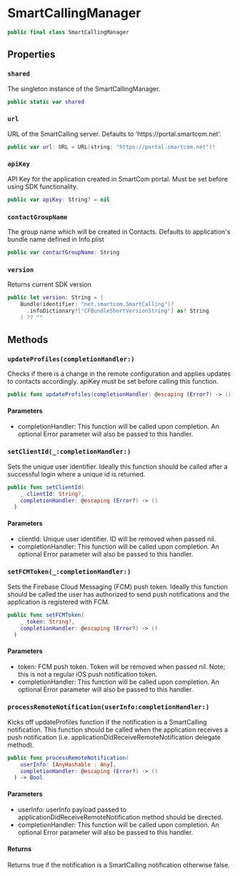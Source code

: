 # SmartCallingManager

``` swift
public final class SmartCallingManager 
```

## Properties

### `shared`

The singleton instance of the SmartCallingManager.

``` swift
public static var shared 
```

### `url`

URL of the SmartCalling server. Defaults to 'https:​//portal.smartcom.net'.

``` swift
public var url: URL = URL(string: "https://portal.smartcom.net")!
```

### `apiKey`

API Key for the application created in SmartCom portal. Must be set before
using SDK functionality.

``` swift
public var apiKey: String? = nil
```

### `contactGroupName`

The group name which will be created in Contacts. Defaults to
application's bundle name defined in Info.plist

``` swift
public var contactGroupName: String 
```

### `version`

Returns current SDK version

``` swift
public let version: String = (
    Bundle(identifier: "net.smartcom.SmartCalling")?
      .infoDictionary?["CFBundleShortVersionString"] as? String
    ) ?? ""
```

## Methods

### `updateProfiles(completionHandler:)`

Checks if there is a change in the remote configuration and applies
updates to contacts accordingly. apiKey must be set before calling this
function.

``` swift
public func updateProfiles(completionHandler: @escaping (Error?) -> ()) 
```

#### Parameters

  - completionHandler: This function will be called upon completion. An optional Error parameter will also be passed to this handler.

### `setClientId(_:completionHandler:)`

Sets the unique user identifier. Ideally this function should be called
after a successful login where a unique id is returned.

``` swift
public func setClientId(
    _ clientId: String?,
    completionHandler: @escaping (Error?) -> ()
  ) 
```

#### Parameters

  - clientId: Unique user identifier. ID will be removed when passed nil.
  - completionHandler: This function will be called upon completion. An optional Error parameter will also be passed to this handler.

### `setFCMToken(_:completionHandler:)`

Sets the Firebase Cloud Messaging (FCM) push token. Ideally this function
should be called the user has authorized to send push notifications and
the application is registered with FCM.

``` swift
public func setFCMToken(
    _ token: String?,
    completionHandler: @escaping (Error?) -> ()
  ) 
```

#### Parameters

  - token: FCM push token. Token will be removed when passed nil. Note; this is not a regular iOS push notification token.
  - completionHandler: This function will be called upon completion. An optional Error parameter will also be passed to this handler.

### `processRemoteNotification(userInfo:completionHandler:)`

Kicks off updateProfiles function if the notification is a SmartCalling
notification. This function should be called when the application
receives a push notification (i.e. applicationDidReceiveRemoteNotification
delegate method).

``` swift
public func processRemoteNotification(
    userInfo: [AnyHashable : Any],
    completionHandler: @escaping (Error?) -> ()
  ) -> Bool 
```

#### Parameters

  - userInfo: userInfo payload passed to applicationDidReceiveRemoteNotification method should be directed.
  - completionHandler: This function will be called upon completion. An optional Error parameter will also be passed to this handler.

#### Returns

Returns true if the notification is a SmartCalling notification otherwise false.
